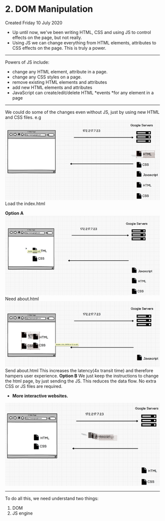 # 2. DOM Manipulation
Created Friday 10 July 2020


* Up until now, we've been writing HTML, CSS and using JS to control effects on the page, but not really.
* Using JS we can change everything from HTML elements, attributes to CSS effects on the page. This is truly a power.


*****

Powers of JS include:

* change any HTML element, attribute in a page.
* change any CSS styles on a page.
* remove existing HTML elements and attributes
* add new HTML elements and attributes
* JavaScript can create/edit/delete HTML *events *for any element in a page


*****

We could do some of the changes even without JS, just by using new HTML and CSS files.
e.g
![](/assets/2_DOM_Manipulation-image-1.png)
Load the index.html

**Option A**
![](/assets/2_DOM_Manipulation-image-2.png)
Need about.html
![](/assets/2_DOM_Manipulation-image-3.png)
Send about.html
This increases the latency(4x transit time) and therefore hampers user experience.
**Option B**
We just keep the instructions to change the html page, by just sending the JS. This reduces the data flow. No extra CSS or JS files are required.

* **More interactive websites.**

![](/assets/2_DOM_Manipulation-image-4.png)

*****

To do all this, we need understand two things:

1. DOM
2. JS engine


